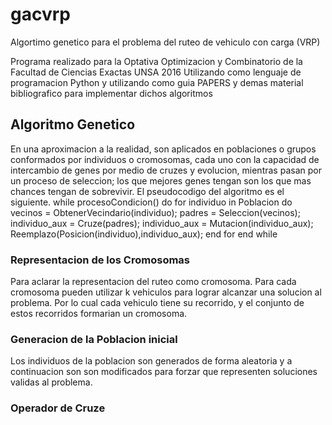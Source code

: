 # gacvrp
Algortimo genetico para el problema del ruteo de vehiculo con carga (VRP)

Programa realizado para la Optativa Optimizacion y Combinatorio de la Facultad de Ciencias Exactas UNSA 2016
Utilizando como lenguaje de programacion Python y utilizando como guia PAPERS y demas material bibliografico para implementar dichos algoritmos

## Algoritmo Genetico
En una aproximacion a la realidad, son aplicados en poblaciones o grupos conformados por individuos o cromosomas, cada uno con la capacidad de intercambio de genes por medio de cruzes y evolucion, mientras pasan por un proceso de seleccion; los que mejores genes tengan son los que mas chances tengan de sobrevivir. El pseudocodigo del algoritmo es el siguiente.
while procesoCondicion() do
  for individuo in Poblacion do
    vecinos = ObtenerVecindario(individuo);
    padres = Seleccion(vecinos);
    individuo_aux = Cruze(padres);
    individuo_aux = Mutacion(individuo_aux);
    Reemplazo(Posicion(individuo),individuo_aux);
  end for
end while
### Representacion de los Cromosomas
Para aclarar la representacion del ruteo como cromosoma. Para cada cromosoma pueden utilizar k vehiculos para lograr alcanzar una solucion al problema. Por lo cual cada vehiculo tiene su recorrido, y el conjunto de estos recorridos formarian un cromosoma.
### Generacion de la Poblacion inicial
Los individuos de la poblacion son generados de forma aleatoria y a continuacion son son modificados para forzar que representen soluciones validas al problema.
### Operador de Cruze
